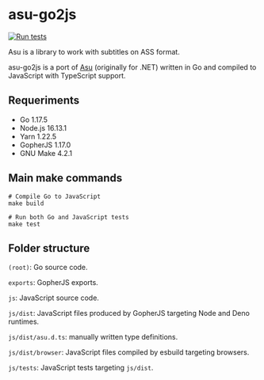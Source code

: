 # asu-go2js

[![Run tests](https://github.com/FS-Frost/asu-go2js/actions/workflows/main.yml/badge.svg)](https://github.com/FS-Frost/asu-go2js/actions/workflows/main.yml)

Asu is a library to work with subtitles on ASS format.

asu-go2js is a port of [Asu](https://github.com/FS-Frost/Asu.Utilidades) (originally for .NET) written in Go and compiled to JavaScript with TypeScript support.

## Requeriments

-   Go 1.17.5
-   Node.js 16.13.1
-   Yarn 1.22.5
-   GopherJS 1.17.0
-   GNU Make 4.2.1

## Main make commands

```shell
# Compile Go to JavaScript
make build

# Run both Go and JavaScript tests
make test
```

## Folder structure

`(root)`: Go source code.

`exports`: GopherJS exports.

`js`: JavaScript source code.

`js/dist`: JavaScript files produced by GopherJS targeting Node and Deno runtimes.

`js/dist/asu.d.ts`: manually written type definitions.

`js/dist/browser`: JavaScript files compiled by esbuild targeting browsers.

`js/tests`: JavaScript tests targeting `js/dist`.
